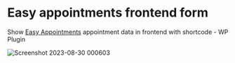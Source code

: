 # Easy appointments frontend form
Show [Easy Appointments](https://wordpress.org/plugins/easy-appointments/) appointment data in frontend with shortcode - WP Plugin

![Screenshot 2023-08-30 000603](https://github.com/abkarim/easy-appointments-frontend-form/assets/84965867/564c6371-7732-4f94-9ab9-984814cdee67)


